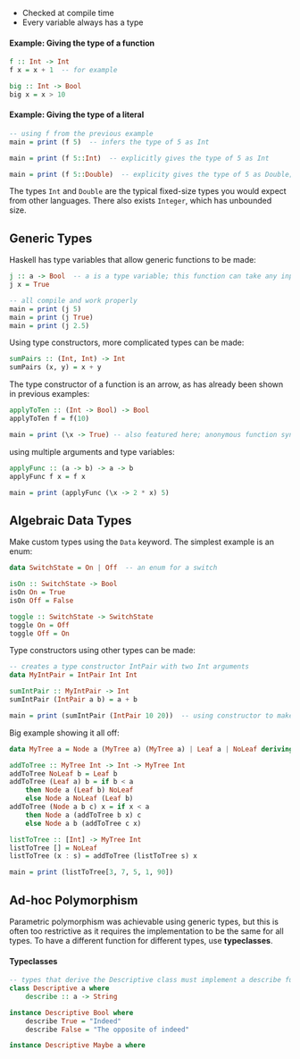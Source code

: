 - Checked at compile time
- Every variable always has a type
#### Example: Giving the type of a function
```haskell
f :: Int -> Int
f x = x + 1  -- for example

big :: Int -> Bool
big x = x > 10
```
#### Example: Giving the type of a literal
```haskell
-- using f from the previous example
main = print (f 5)  -- infers the type of 5 as Int

main = print (f 5::Int)  -- explicitly gives the type of 5 as Int

main = print (f 5::Double)  -- explicity gives the type of 5 as Double; will not compile!
```

The types `Int` and `Double` are the typical fixed-size types you would expect from other languages. There also exists `Integer`, which has unbounded size.

## Generic Types
Haskell has type variables that allow generic functions to be made:
```haskell
j :: a -> Bool  -- a is a type variable; this function can take any input
j x = True

-- all compile and work properly
main = print (j 5)
main = print (j True)
main = print (j 2.5)
```
Using type constructors, more complicated types can be made:
```haskell
sumPairs :: (Int, Int) -> Int
sumPairs (x, y) = x + y
```
The type constructor of a function is an arrow, as has already been shown in previous examples:
```haskell
applyToTen :: (Int -> Bool) -> Bool
applyToTen f = f(10)

main = print (\x -> True) -- also featured here; anonymous function syntax
```
using multiple arguments and type variables:
```haskell
applyFunc :: (a -> b) -> a -> b
applyFunc f x = f x

main = print (applyFunc (\x -> 2 * x) 5)
```

## Algebraic Data Types
Make custom types using the `Data` keyword. The simplest example is an enum:
```haskell
data SwitchState = On | Off  -- an enum for a switch

isOn :: SwitchState -> Bool
isOn On = True
isOn Off = False

toggle :: SwitchState -> SwitchState
toggle On = Off
toggle Off = On
```
Type constructors using other types can be made:
```haskell
-- creates a type constructor IntPair with two Int arguments
data MyIntPair = IntPair Int Int  

sumIntPair :: MyIntPair -> Int
sumIntPair (IntPair a b) = a + b

main = print (sumIntPair (IntPair 10 20))  -- using constructor to make a new MyIntPair
```
Big example showing it all off:
```haskell
data MyTree a = Node a (MyTree a) (MyTree a) | Leaf a | NoLeaf deriving(Show)

addToTree :: MyTree Int -> Int -> MyTree Int
addToTree NoLeaf b = Leaf b
addToTree (Leaf a) b = if b < a
	then Node a (Leaf b) NoLeaf
	else Node a NoLeaf (Leaf b)
addToTree (Node a b c) x = if x < a
	then Node a (addToTree b x) c
	else Node a b (addToTree c x)

listToTree :: [Int] -> MyTree Int
listToTree [] = NoLeaf
listToTree (x : s) = addToTree (listToTree s) x

main = print (listToTree[3, 7, 5, 1, 90])
```

## Ad-hoc Polymorphism
Parametric polymorphism was achievable using generic types, but this is often too restrictive as it requires the implementation to be the same for all types.
To have a different function for different types, use **typeclasses**.
#### Typeclasses
```haskell
-- types that derive the Descriptive class must implement a describe function
class Descriptive a where
	describe :: a -> String

instance Descriptive Bool where
	describe True = "Indeed"
	describe False = "The opposite of indeed"

instance Descriptive Maybe a where
```